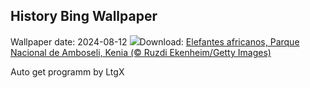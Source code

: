 ## History Bing Wallpaper
Wallpaper date: 2024-08-12
![](https://www.bing.com/th?id=OHR.ElephantsAmboseli_ES-ES1712423219_UHD.jpg&w=1000)Download: [Elefantes africanos, Parque Nacional de Amboseli, Kenia (© Ruzdi Ekenheim/Getty Images)](https://www.bing.com/th?id=OHR.ElephantsAmboseli_ES-ES1712423219_UHD.jpg)

Auto get programm by LtgX
